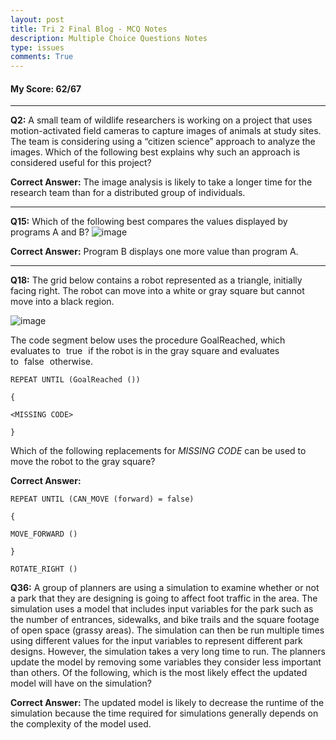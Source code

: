 ```yaml
---
layout: post
title: Tri 2 Final Blog - MCQ Notes
description: Multiple Choice Questions Notes
type: issues
comments: True
---
```


#### My Score: 62/67

---

**Q2:**
A small team of wildlife researchers is working on a project that uses motion-activated field cameras to capture images of animals at study sites. The team is considering using a “citizen science” approach to analyze the images. Which of the following best explains why such an approach is considered useful for this project?

**Correct Answer:**
The image analysis is likely to take a longer time for the research team than for a distributed group of individuals.

---

**Q15:**
Which of the following best compares the values displayed by programs A and B?
![image](https://assets.learnosity.com/organisations/537/VR012536.g08.png)

**Correct Answer:**
Program B displays one more value than program A.

---

**Q18:**
The grid below contains a robot represented as a triangle, initially facing right. The robot can move into a white or gray square but cannot move into a black region.

![image](https://assets.learnosity.com/organisations/537/VR023835.g04.png)

The code segment below uses the procedure GoalReached, which evaluates to true if the robot is in the gray square and evaluates to false otherwise.

```
REPEAT UNTIL (GoalReached ())

{

<MISSING CODE>

}
```

Which of the following replacements for *MISSING CODE* can be used to move the robot to the gray square?

**Correct Answer:**
```
REPEAT UNTIL (CAN_MOVE (forward) = false)

{

MOVE_FORWARD ()

}

ROTATE_RIGHT ()
```

**Q36:**
A group of planners are using a simulation to examine whether or not a park that they are designing is going to affect foot traffic in the area. The simulation uses a model that includes input variables for the park such as the number of entrances, sidewalks, and bike trails and the square footage of open space (grassy areas). The simulation can then be run multiple times using different values for the input variables to represent different park designs.
However, the simulation takes a very long time to run. The planners update the model by removing some variables they consider less important than others.
Of the following, which is the most likely effect the updated model will have on the simulation?

**Correct Answer:**
The updated model is likely to decrease the runtime of the simulation because the time required for simulations generally depends on the complexity of the model used.
